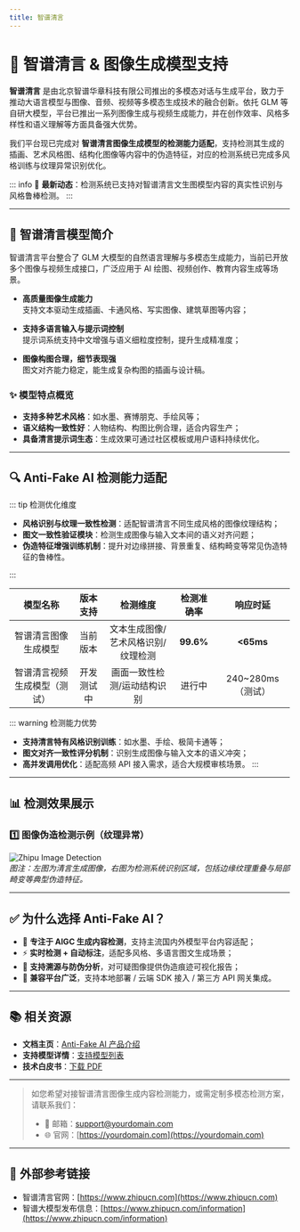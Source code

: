 ```yaml
---
title: 智谱清言
---
```


# 🧠 智谱清言 & 图像生成模型支持

**智谱清言** 是由北京智谱华章科技有限公司推出的多模态对话与生成平台，致力于推动大语言模型与图像、音频、视频等多模态生成技术的融合创新。依托 GLM 等自研大模型，平台已推出一系列图像生成与视频生成能力，并在创作效率、风格多样性和语义理解等方面具备强大优势。

我们平台现已完成对 **智谱清言图像生成模型的检测能力适配**，支持检测其生成的插画、艺术风格图、结构化图像等内容中的伪造特征，对应的检测系统已完成多风格训练与纹理异常识别优化。

::: info
📢 **最新动态**：检测系统已支持对智谱清言文生图模型内容的真实性识别与风格鲁棒检测。
:::

---

## 🌟 智谱清言模型简介

智谱清言平台整合了 GLM 大模型的自然语言理解与多模态生成能力，当前已开放多个图像与视频生成接口，广泛应用于 AI 绘图、视频创作、教育内容生成等场景。

- **高质量图像生成能力**  
  支持文本驱动生成插画、卡通风格、写实图像、建筑草图等内容；

- **支持多语言输入与提示词控制**  
  提示词系统支持中文增强与语义细粒度控制，提升生成精准度；

- **图像构图合理，细节表现强**  
  图文对齐能力稳定，能生成复杂构图的插画与设计稿。

### ✨ 模型特点概览

- **支持多种艺术风格**：如水墨、赛博朋克、手绘风等；
- **语义结构一致性好**：人物结构、构图比例合理，适合内容生产；
- **具备清言提示词生态**：生成效果可通过社区模板或用户语料持续优化。

---

## 🔍 Anti-Fake AI 检测能力适配

::: tip 检测优化维度

- **风格识别与纹理一致性检测**：适配智谱清言不同生成风格的图像纹理结构；
- **图文一致性验证模块**：检测生成图像与输入文本间的语义对齐问题；
- **伪造特征增强训练机制**：提升对边缘拼接、背景重复、结构畸变等常见伪造特征的鲁棒性。

:::

|         模型名称         |    版本支持     |             检测维度             | 检测准确率 |    响应时延        |
|:------------------------:|:---------------:|:-------------------------------:|:----------:|:------------------:|
| 智谱清言图像生成模型      |    当前版本     | 文本生成图像/艺术风格识别/纹理检测 | **99.6%**  | **<65ms**          |
| 智谱清言视频生成模型（测试）| 开发测试中     | 画面一致性检测/运动结构识别       | 进行中     | 240~280ms（测试） |

::: warning 检测能力优势
- **支持清言特有风格识别训练**：如水墨、手绘、极简卡通等；
- **图文对齐一致性评分机制**：识别生成图像与输入文本的语义冲突；
- **高并发调用优化**：适配高频 API 接入需求，适合大规模审核场景。
:::

---

## 📊 检测效果展示

### 1️⃣ 图像伪造检测示例（纹理异常）

![Zhipu Image Detection](https://yourdomain.com/assets/zhipu-image-detect.jpg)  
*图注：左图为清言生成图像，右图为检测系统识别区域，包括边缘纹理重叠与局部畸变等典型伪造特征。*

---

## ✅ 为什么选择 Anti-Fake AI？

- 🧠 **专注于 AIGC 生成内容检测**，支持主流国内外模型平台内容适配；
- ⚡ **实时检测 + 自动标注**，适配多风格、多语言图文生成场景；
- 🔐 **支持溯源与防伪分析**，对可疑图像提供伪造痕迹可视化报告；
- 🧩 **兼容平台广泛**，支持本地部署 / 云端 SDK 接入 / 第三方 API 网关集成。

---

## 📚 相关资源

- **文档主页**：[Anti-Fake AI 产品介绍](../quick_start/brief.md)
- **支持模型详情**：[支持模型列表](./overview.md)
- **技术白皮书**：[下载 PDF](https://yourdomain.com/whitepaper.pdf)

---

> 如您希望对接智谱清言图像生成内容检测能力，或需定制多模态检测方案，请联系我们：
>
> - 📧 邮箱：[support@yourdomain.com](mailto:support@yourdomain.com)  
> - 🌐 官网：[https://yourdomain.com](https://yourdomain.com)

---

## 🔗 外部参考链接

- 智谱清言官网：[https://www.zhipucn.com](https://www.zhipucn.com)
- 智谱大模型发布信息：[https://www.zhipucn.com/information](https://www.zhipucn.com/information)

